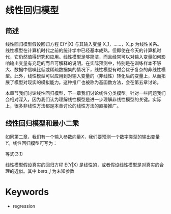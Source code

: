 # 线性回归模型

## 简述

线性回归模型假设回归方程 E(Y|X) 与其输入变量 X_1，……，X_p 为线性关系。线性模型在计算机时代之前的统计学中已经基本成熟，但即使在今天的计算机时代，它仍然值得研究和应用。线性模型足够简洁，而且经常可以对输入变量如何影响输出变量有充足的而且可解释的说明。在实际预测中，特别是在训练样本不够大、数据中信噪比低或稀疏数据集的情况下，线性模型有时会优于复杂的非线性模型。此外，线性模型可以应用到对输入变量的（非线性）转化后的变量上，从而拓展了模型对现实的模拟能力。这种推广也被称为基函数方法，会在第五章讨论。

本章节我们讨论线性回归模型，下一章我们讨论线性分类模型。针对一些问题我们会相对深入，因为我们认为理解线性模型是进一步理解非线性模型的关键。实际上，很多非线性方法都是本章讨论的线性方法的直接推广。

## 线性回归模型和最小二乘

如同第二章，我们有一个输入参数向量*X*，我们要预测一个数字类型的输出变量*Y*。线性回归模型可写为：

等式(3.1)

线性模型假设真实的回归方程 E(Y|X) 是线性的，或者假设线性模型是对真实的合理的近似。其中 *beta_j* 为未知参数

# Keywords

- regression

